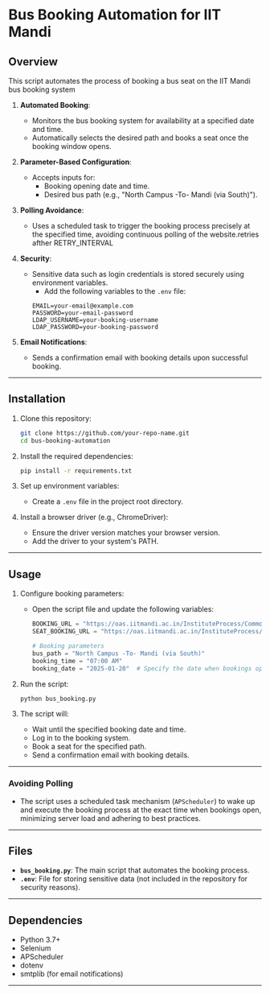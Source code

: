 # Bus Booking Automation for IIT Mandi

## Overview

This script automates the process of booking a bus seat on the IIT Mandi bus booking system

1. **Automated Booking**:

   - Monitors the bus booking system for availability at a specified date and time.
   - Automatically selects the desired path and books a seat once the booking window opens.

2. **Parameter-Based Configuration**:

   - Accepts inputs for:
     - Booking opening date and time.
     - Desired bus path (e.g., "North Campus -To- Mandi (via South)").

3. **Polling Avoidance**:

   - Uses a scheduled task to trigger the booking process precisely at the specified time, avoiding continuous polling of the website.retries afther  RETRY_INTERVAL

4. **Security**:

   - Sensitive data such as login credentials is stored securely using environment variables.
      - Add the following variables to the `.env` file:
     ```env
     EMAIL=your-email@example.com
     PASSWORD=your-email-password
     LDAP_USERNAME=your-booking-username
     LDAP_PASSWORD=your-booking-password
     ```

5. **Email Notifications**:

   - Sends a confirmation email with booking details upon successful booking.

---

## Installation

1. Clone this repository:

   ```bash
   git clone https://github.com/your-repo-name.git
   cd bus-booking-automation
   ```

2. Install the required dependencies:

   ```bash
   pip install -r requirements.txt
   ```

3. Set up environment variables:

   - Create a `.env` file in the project root directory.


4. Install a browser driver (e.g., ChromeDriver):

   - Ensure the driver version matches your browser version.
   - Add the driver to your system's PATH.

---

## Usage

1. Configure booking parameters:

   - Open the script file and update the following variables:
     ```python
     BOOKING_URL = "https://oas.iitmandi.ac.in/InstituteProcess/Common/Login.aspx"
     SEAT_BOOKING_URL = "https://oas.iitmandi.ac.in/InstituteProcess/Facility/BusSeatReservation.aspx"

     # Booking parameters
     bus_path = "North Campus -To- Mandi (via South)"
     booking_time = "07:00 AM"
     booking_date = "2025-01-20"  # Specify the date when bookings open
     ```

2. Run the script:

   ```bash
   python bus_booking.py
   ```

3. The script will:

   - Wait until the specified booking date and time.
   - Log in to the booking system.
   - Book a seat for the specified path.
   - Send a confirmation email with booking details.

---

### Avoiding Polling

- The script uses a scheduled task mechanism (`APScheduler`) to wake up and execute the booking process at the exact time when bookings open, minimizing server load and adhering to best practices.

---

## Files

- **`bus_booking.py`**: The main script that automates the booking process.
- **`.env`**: File for storing sensitive data (not included in the repository for security reasons).
---

## Dependencies

- Python 3.7+
- Selenium
- APScheduler
- dotenv
- smtplib (for email notifications)

---
